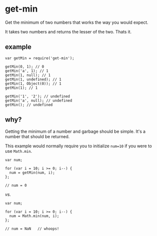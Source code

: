 # get-min

Get the minimum of two numbers that works the way you would expect.

It takes two numbers and returns the lesser of the two. Thats it.

## example

```
var getMin = require('get-min');

getMin(0, 1); // 0
getMin('a', 1); // 1
getMin(1, null); // 1
getMin(1, undefined); // 1
getMin(1, Object(0)); // 1
getMin(1); // 1

getMin('1', '2'); // undefined
getMin('a', null); // undefined
getMin(); // undefined
```

## why?

Getting the minimum of a number and garbage should be simple. It's a number that should be returned.

This example would normally require you to initialize `num=10` if you were to use `Math.min`.

```
var num;

for (var i = 10; i >= 0; i--) {
  num = getMin(num, i);
};

// num = 0
```

*vs.*

```
var num;

for (var i = 10; i >= 0; i--) {
  num = Math.min(num, i);
};

// num = NaN   // whoops!
```
